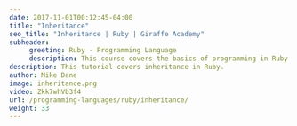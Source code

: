 ```yaml
---
date: 2017-11-01T00:12:45-04:00
title: "Inheritance"
seo_title: "Inheritance | Ruby | Giraffe Academy"
subheader:
     greeting: Ruby - Programming Language
     description: This course covers the basics of programming in Ruby. Work your way through the videos and we'll teach you everything you need to know to start your programming journey!
description: This tutorial covers inheritance in Ruby.
author: Mike Dane
image: inheritance.png
video: Zkk7whVb3f4
url: /programming-languages/ruby/inheritance/
weight: 33
---
```

